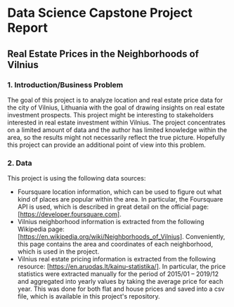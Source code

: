 # Data Science Capstone Project Report
## Real Estate Prices in the Neighborhoods of Vilnius

### 1. Introduction/Business Problem

The goal of this project is to analyze location and real estate price data for the city of Vilnius, Lithuania with the goal of drawing insights on real estate investment prospects. This project might be interesting to stakeholders interested in real estate investment within Vilnius. The project concentrates on a limited amount of data and the author has limited knowledge within the area, so the results might not necessarily reflect the true picture. Hopefully this project can provide an additional point of view into this problem.

### 2. Data

This project is using the following data sources:
- Foursquare location information, which can be used to figure out what kind of places are popular within the area. In particular, the Foursquare API is used, which is described in great detail on the official page: [https://developer.foursquare.com].
- Vilnius neighborhood information is extracted from the following Wikipedia page: [https://en.wikipedia.org/wiki/Neighborhoods_of_Vilnius]. Conveniently, this page contains the area and coordinates of each neighborhood, which is used in the project.
- Vilnius real estate pricing information is extracted from the following resource: [https://en.aruodas.lt/kainu-statistika/]. In particular, the price statistics were extracted manually for the period of 2015/01 – 2019/12 and aggregated into yearly values by taking the average price for each year. This was done for both flat and house prices and saved into a csv file, which is available in this project's repository.